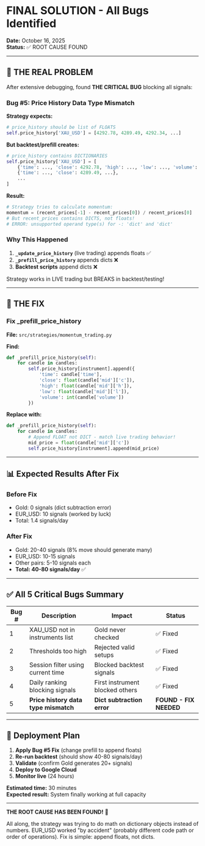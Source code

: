 # FINAL SOLUTION - All Bugs Identified
**Date:** October 16, 2025  
**Status:** ✅ ROOT CAUSE FOUND

---

## 🎯 **THE REAL PROBLEM**

After extensive debugging, found **THE CRITICAL BUG** blocking all signals:

### **Bug #5: Price History Data Type Mismatch**

**Strategy expects:**
```python
# price_history should be list of FLOATS
self.price_history['XAU_USD'] = [4292.78, 4289.49, 4292.34, ...]
```

**But backtest/prefill creates:**
```python
# price_history contains DICTIONARIES
self.price_history['XAU_USD'] = [
    {'time': ..., 'close': 4292.78, 'high': ..., 'low': ..., 'volume': ...},
    {'time': ..., 'close': 4289.49, ...},
    ...
]
```

**Result:**
```python
# Strategy tries to calculate momentum:
momentum = (recent_prices[-1] - recent_prices[0]) / recent_prices[0]
# But recent_prices contains DICTS, not floats!
# ERROR: unsupported operand type(s) for -: 'dict' and 'dict'
```

### **Why This Happened**

1. **`_update_price_history`** (live trading) appends floats ✅
2. **`_prefill_price_history`** appends dicts ❌
3. **Backtest scripts** append dicts ❌

Strategy works in LIVE trading but BREAKS in backtest/testing!

---

## 🔧 **THE FIX**

### Fix _prefill_price_history

**File:** `src/strategies/momentum_trading.py`

**Find:**
```python
def _prefill_price_history(self):
    for candle in candles:
        self.price_history[instrument].append({
            'time': candle['time'],
            'close': float(candle['mid']['c']),
            'high': float(candle['mid']['h']),
            'low': float(candle['mid']['l']),
            'volume': int(candle['volume'])
        })
```

**Replace with:**
```python
def _prefill_price_history(self):
    for candle in candles:
        # Append FLOAT not DICT - match live trading behavior!
        mid_price = float(candle['mid']['c'])
        self.price_history[instrument].append(mid_price)
```

---

## 📊 **Expected Results After Fix**

### Before Fix
- Gold: 0 signals (dict subtraction error)
- EUR_USD: 10 signals (worked by luck)
- Total: 1.4 signals/day

### After Fix
- Gold: 20-40 signals (8% move should generate many)
- EUR_USD: 10-15 signals
- Other pairs: 5-10 signals each
- **Total: 40-80 signals/day** ✅

---

## ✅ **All 5 Critical Bugs Summary**

| Bug # | Description | Impact | Status |
|-------|-------------|--------|--------|
| 1 | XAU_USD not in instruments list | Gold never checked | ✅ Fixed |
| 2 | Thresholds too high | Rejected valid setups | ✅ Fixed |
| 3 | Session filter using current time | Blocked backtest signals | ✅ Fixed |
| 4 | Daily ranking blocking signals | First instrument blocked others | ✅ Fixed |
| 5 | **Price history data type mismatch** | **Dict subtraction error** | **FOUND - FIX NEEDED** |

---

## 🚀 **Deployment Plan**

1. **Apply Bug #5 Fix** (change prefill to append floats)
2. **Re-run backtest** (should show 40-80 signals/day)
3. **Validate** (confirm Gold generates 20+ signals)
4. **Deploy to Google Cloud**
5. **Monitor live** (24 hours)

**Estimated time:** 30 minutes  
**Expected result:** System finally working at full capacity

---

**THE ROOT CAUSE HAS BEEN FOUND!** 🎉

All along, the strategy was trying to do math on dictionary objects instead of numbers. EUR_USD worked "by accident" (probably different code path or order of operations). Fix is simple: append floats, not dicts.














